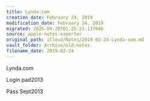 ```yaml
---
title: Lynda.com
creation_date: February 24, 2019
modification_date: February 24, 2019
migrated: 2025-09-20T01:25:21.137646
source: apple-notes-exporter
original_path: iCloud/Notes/2019-02-24-Lynda-com.md
vault_folder: Archive/old-notes
filename_date: 2019-02-24
---
```



Lynda.com 

Login
pad2013

Pass
Sept2013
